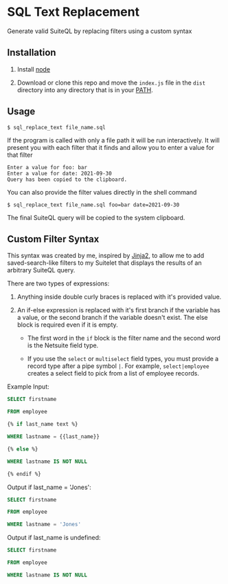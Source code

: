 # SQL Text Replacement

Generate valid SuiteQL by replacing filters using a custom syntax

## Installation

1. Install [node](https://nodejs.org/en/)

2. Download or clone this repo and move the `index.js` file in the `dist` directory into any directory that is in your [PATH](https://superuser.com/questions/284342/what-are-path-and-other-environment-variables-and-how-can-i-set-or-use-them). 

## Usage

```shell
$ sql_replace_text file_name.sql
```

If the program is called with only a file path it will be run interactively. It will present you with each filter that it finds and allow you to enter a value for that filter

```text
Enter a value for foo: bar
Enter a value for date: 2021-09-30
Query has been copied to the clipboard.
```

You can also provide the filter values directly in the shell command

```shell
$ sql_replace_text file_name.sql foo=bar date=2021-09-30
```

The final SuiteQL query will be copied to the system clipboard.

## Custom Filter Syntax

This syntax was created by me, inspired by [Jinja2](https://jinja.palletsprojects.com/en/3.0.x/templates/), to allow me to add saved-search-like filters to my Suitelet that displays the results of an arbitrary SuiteQL query.

There are two types of expressions:

1. Anything inside double curly braces is replaced with it's provided value.

2. An if-else expression is replaced with it's first branch if the variable has a value, or the second branch if the variable doesn't exist. The else block is required even if it is empty.

    - The first word in the `if` block is the filter name and the second word is the Netsuite field type.

    - If you use the `select` or `multiselect` field types, you must provide a record type after a pipe symbol `|`. For example, `select|employee` creates a select field to pick from a list of employee records.


Example Input:
```sql
SELECT firstname

FROM employee

{% if last_name text %}

WHERE lastname = {{last_name}}

{% else %}

WHERE lastname IS NOT NULL

{% endif %}
```

Output if last_name = 'Jones':
```sql
SELECT firstname

FROM employee

WHERE lastname = 'Jones'
```

Output if last_name is undefined:
```sql
SELECT firstname

FROM employee

WHERE lastname IS NOT NULL
```


